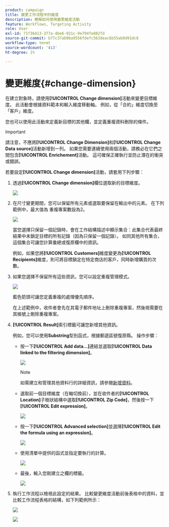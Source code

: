 ```yaml
---
product: campaign
title: 變更工作流程中的維度
description: 瞭解如何使用變更維度活動
feature: Workflows, Targeting Activity
role: User
exl-id: 71f36413-377a-4be6-921c-9e794fe882fd
source-git-commit: b77c37ab9ba9556fdefc563deac6b55ab0d91dc8
workflow-type: tm+mt
source-wordcount: '413'
ht-degree: 1%

---
```


# 變更維度{#change-dimension}

在建立對象時，請使用&#x200B;**[!UICONTROL Change dimension]**&#x200B;活動來變更目標維度。 此活動會根據資料範本和輸入維度移動軸。 例如，從「合約」維度切換至「客戶」維度。

您也可以使用此活動來定義新目標的其他欄，並定義重複資料刪除的條件。

>[!IMPORTANT]
>
>請注意，不應將&#x200B;**[!UICONTROL Change Dimension]**&#x200B;和&#x200B;**[!UICONTROL Change Data source]**&#x200B;活動新增到一列。 如果您需要連續使用兩個活動，請務必在它們之間包含&#x200B;**[!UICONTROL Enrichement]**&#x200B;活動。 這可確保正確執行並防止潛在的衝突或錯誤。

若要設定&#x200B;**[!UICONTROL Change dimension]**&#x200B;活動，請套用下列步驟：

1. 透過&#x200B;**[!UICONTROL Change dimension]**&#x200B;欄位選取新的目標維度。

   ![](assets/s_user_change_dimension_param1.png)

1. 在尺寸變更期間，您可以保留所有元素或選取要保留在輸出中的元素。 在下列範例中，最大值為 重複專案數設為2。

   ![](assets/s_user_change_dimension_limit.png)

   當您選擇只保留一個記錄時，會在工作結構描述中顯示集合：此集合代表最終結果中未鎖定目標的所有記錄（因為只保留一個記錄）。 如同其他所有集合，這個集合可讓您計算彙總或復原欄中的資訊。

   例如，如果您將&#x200B;**[!UICONTROL Customers]**&#x200B;維度變更為&#x200B;**[!UICONTROL Recipients]**&#x200B;維度，則可將目標鎖定在特定商店的客戶，同時新增購買的次數。

1. 如果您選擇不保留所有這些資訊，您可以設定重複管理模式。

   ![](assets/s_user_change_dimension_param2.png)

   藍色箭頭可讓您定義重複的處理優先順序。

   在上述範例中，收件者會先在其電子郵件地址上刪除重複專案，然後視需要在其帳號上刪除重複專案。

1. **[!UICONTROL Result]**&#x200B;索引標籤可讓您新增其他資訊。

   例如，您可以使用&#x200B;**Substring**&#x200B;型別函式，根據郵遞區號復原縣。 操作步驟：

   * 按一下&#x200B;**[!UICONTROL Add data...]**&#x200B;連結並選取&#x200B;**[!UICONTROL Data linked to the filtering dimension]**。

     ![](assets/wf_change-dimension_sample_01.png)

     >[!NOTE]
     >
     >如需建立和管理其他資料行的詳細資訊，請參閱[新增資料](query.md#add-data)。

   * 選取前一個目標維度（在軸切換前），並在收件者的&#x200B;**[!UICONTROL Location]**&#x200B;子樹狀結構中選取&#x200B;**[!UICONTROL Zip Code]**，然後按一下&#x200B;**[!UICONTROL Edit expression]**。

     ![](assets/wf_change-dimension_sample_02.png)

   * 按一下&#x200B;**[!UICONTROL Advanced selection]**&#x200B;並選擇&#x200B;**[!UICONTROL Edit the formula using an expression]**。

     ![](assets/wf_change-dimension_sample_03.png)

   * 使用清單中提供的函式並指定要執行的計算。

     ![](assets/wf_change-dimension_sample_04.png)

   * 最後，輸入您剛建立之欄的標籤。

     ![](assets/wf_change-dimension_sample_05.png)

1. 執行工作流程以檢視此設定的結果。 比較變更維度活動前後表格中的資料，並比較工作流程表格的結構，如下列範例所示：

   ![](assets/wf_change-dimension_sample_06.png)

   ![](assets/wf_change-dimension_sample_07.png)
